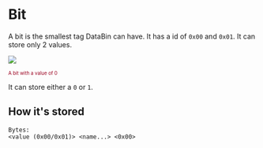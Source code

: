# Bit
A bit is the smallest tag DataBin can have. It has a id of `0x00` and `0x01`. It can store only 2 values.

<Image src="Bit0Icon"/><br/>

<sub><sup><span style="color:#9b001f;">A bit with a value of 0</span></sup></sub>

It can store either a `0` or `1`.

## How it's stored
```
Bytes:
<value (0x00/0x01)> <name...> <0x00>
```